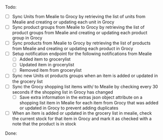 Todo:
- [ ] Sync Units from Mealie to Grocy by retrieving the list of units from Mealie and creating or updating each unit in Grocy
- [ ] Sync product groups from Mealie to Grocy by retrieving the list of product groups from Mealie and creating or updating each product group in Grocy
- [ ] Sync products from Mealie to Grocy by retrieving the list of products from Mealie and creating or updating each product in Grocy
- [ ] Setup notification endpoint for the following notifications from Mealie
    - [ ] Added item to grocerylist
    - [ ] Updated item in grocerylist
    - [ ] Removed item from grocerylist
- [ ] Sync new Units ot products groups when an item is added or updated in the grocery list
- [ ] Sync the Grocy shopping list items with/ to Mealie by checking every 30 seconds if the shopping list in Grocy has changed
    - [ ] Save extra information in the extras json object attribute on a shopping list item in Mealie for each item from Grocy that was added or updated in Grocy to prevent adding duplicates
- [ ] When an item is added or updated in the grocery list in mealie, check the current stock for that item in Grocy and mark it as checked with a note that the product is in stock

Done:

